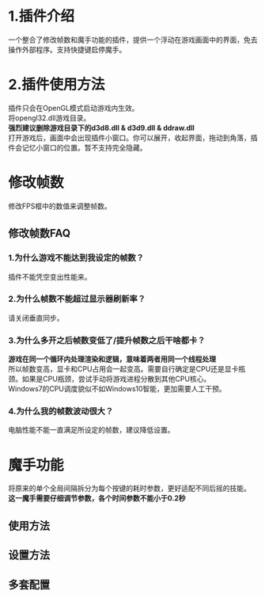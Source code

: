 ﻿# 1.插件介绍
一个整合了修改帧数和魔手功能的插件，提供一个浮动在游戏画面中的界面，免去操作外部程序。支持快捷键启停魔手。

# 2.插件使用方法
插件只会在OpenGL模式启动游戏内生效。</br>
将opengl32.dll游戏目录。</br>
**强烈建议删除游戏目录下的d3d8.dll & d3d9.dll & ddraw.dll**</br>
打开游戏后，画面中会出现插件小窗口。你可以展开，收起界面，拖动到角落，插件会记忆小窗口的位置。暂不支持完全隐藏。

# 修改帧数
修改FPS框中的数值来调整帧数。</br>

## 修改帧数FAQ

### 1.为什么游戏不能达到我设定的帧数？
插件不能凭空变出性能来。

### 2.为什么帧数不能超过显示器刷新率？
请关闭垂直同步。

### 3.为什么多开之后帧数变低了/提升帧数之后干啥都卡？
**游戏在同一个循环内处理渲染和逻辑，意味着两者用同一个线程处理**</br>
所以帧数变高，显卡和CPU占用会一起变高。需要自行确定是CPU还是显卡瓶颈。如果是CPU瓶颈，尝试手动将游戏进程分散到其他CPU核心。</br>
Windows7的CPU调度貌似不如Windows10智能，更加需要人工干预。

### 4.为什么我的帧数波动很大？
电脑性能不能一直满足所设定的帧数，建议降低设置。

# 魔手功能
将原来的单个全局间隔拆分为每个按键的耗时参数，更好适配不同后摇的技能。</br>
**这一魔手需要仔细调节参数，各个时间参数不能小于0.2秒**

## 使用方法

## 设置方法

## 多套配置
